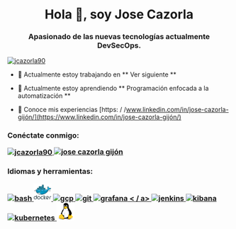 <h1 align = "center"> Hola 👋, soy Jose Cazorla </h1>
<h3 align = "center"> Apasionado de las nuevas tecnologías actualmente DevSecOps. </h3>

<p align = "left"> <a href = "https://twitter.com/jcazorla90" target = "blank"> <img src = "https://img.shields.io/twitter/follow/jcazorla90?logo=twitter&style=for-the-badge" alt = "jcazorla90" /> </a> </p>

- 🔭 Actualmente estoy trabajando en ** Ver siguiente **

- 🌱 Actualmente estoy aprendiendo ** Programación enfocada a la automatización **

- 📄 Conoce mis experiencias [https: / /www.linkedin.com/in/jose-cazorla-gijón/](https://www.linkedin.com/in/jose-cazorla-gijón/)

<h3 align = "left"> Conéctate conmigo: </ h3>
<p align = "left">
<a href="https://twitter.com/jcazorla90" target="blank"> <img align = "center" src = "https://raw.githubusercontent.com/rahuldkjain/github-profile-readme-generator /master/src/images/icons/Social/twitter.svg "alt =" jcazorla90 "height =" 30 "width =" 40 "/> </a>
<a href =" https://linkedin.com/in / jose cazorla gijón "target =" blank "> <img align =" center "src =" https://raw.githubusercontent.com/rahuldkjain/github-profile-readme-generator/master/src/images/icons/Social /linked-in-alt.svg "alt =" jose cazorla gijón "height =" 30 "width =" 40 "/> </a>
</p>

<h3 align =" left "> Idiomas y herramientas: </ h3>
<p align = "left"> <a href="https://www.gnu.org/software/bash/" target="_blank"> <img src = "https://www.vectorlogo.zone/logos /gnu_bash/gnu_bash-icon.svg "alt =" bash "width =" 40 "height =" 40 "/> </a> <a href =" https://www.docker.com/ "target =" _ en blanco "> <img src =" https://raw.githubusercontent.com/devicons/devicon/master/icons/docker/docker-original-wordmark.svg "alt =" docker "width =" 40 "height =" 40 " /> </a> <a href="https://cloud.google.com" target="_blank"> <img src = "https://www.vectorlogo.zone/logos/google_cloud/google_cloud-icon. svg "alt =" gcp "width = "40" height = "40" /> </a> <a href="https://git-scm.com/" target="_blank"> <img src = "https: //www.vectorlogo .zone / logos / git-scm / git-scm-icon.svg "alt =" git "width =" 40 "height =" 40 "/> </a> <a href =" https://grafana.com "target =" _ blank "> <img src =" https://www.vectorlogo.zone/logos/grafana/grafana-icon.svg "alt =" grafana "width =" 40 "height =" 40 "/> < / a> <a href="https://www.jenkins.io" target="_blank"> <img src = "https://www.vectorlogo.zone/logos/jenkins/jenkins-icon.svg" alt = "jenkins" ancho = "40" alto = "40 "/> </a> <a href="https://www.elastic.co/kibana" target="_blank"> <img src =" https://www.vectorlogo.zone/logos/elasticco_kibana/ elasticco_kibana-icon.svg "alt =" kibana "width =" 40 "height =" 40 "/> </a> <a href="https://kubernetes.io" target="_blank"> <img src = "https://www.vectorlogo.zone/logos/kubernetes/kubernetes-icon.svg" alt = "kubernetes" width = "40" height = "40" /> </a> <a href = "https: / /www.linux.org/ "target =" _ blank "> <img src =" https://raw.githubusercontent.com/devicons/devicon/master/icons/linux/linux-original.svg "alt =" linux "width = "40" height = "40" /> </a> </p>
